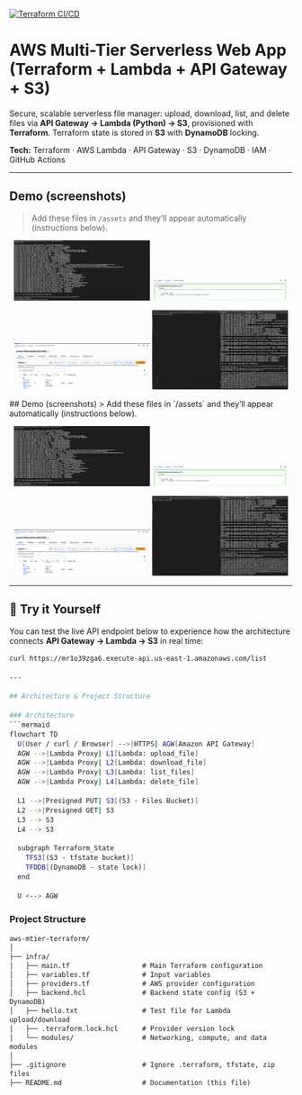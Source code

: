 [![Terraform CI/CD](https://github.com/nag0ts666/aws-mtier-terraform/actions/workflows/terraform.yml/badge.svg)](https://github.com/nag0ts666/aws-mtier-terraform/actions/workflows/terraform.yml)

# AWS Multi-Tier Serverless Web App (Terraform + Lambda + API Gateway + S3)

Secure, scalable serverless file manager: upload, download, list, and delete files via **API Gateway → Lambda (Python) → S3**, provisioned with **Terraform**. Terraform state is stored in **S3** with **DynamoDB** locking.

**Tech:** Terraform · AWS Lambda · API Gateway · S3 · DynamoDB · IAM · GitHub Actions 

---

## Demo (screenshots)
> Add these files in `/assets` and they’ll appear automatically (instructions below).

<p align="center">
  <img src="assets/terraform-plan.png" width="48%" alt="Terraform plan"/>
  <img src="assets/lambda-test.png" width="48%" alt="Lambda test"/>
</p>
<p align="center">
  <img src="assets/s3-object.png" width="48%" alt="S3 object"/>
  <img src="assets/curl-output.png" width="48%" alt="API curl output (optional)"/>
</p>
## Demo (screenshots)
> Add these files in `/assets` and they’ll appear automatically (instructions below).

<p align="center">
  <img src="assets/terraform-plan.png" width="48%" alt="Terraform plan"/>
  <img src="assets/lambda-test.png" width="48%" alt="Lambda test"/>
</p>
<p align="center">
  <img src="assets/s3-object.png" width="48%" alt="S3 object"/>
  <img src="assets/curl-output.png" width="48%" alt="API curl output (optional)"/>
</p>

---

## 🚀 Try it Yourself

You can test the live API endpoint below to experience how the architecture connects **API Gateway → Lambda → S3** in real time:

```bash
curl https://mr1o39zga6.execute-api.us-east-1.amazonaws.com/list

---

## Architecture & Project Structure

### Architecture
```mermaid
flowchart TD
  U[User / curl / Browser] -->|HTTPS| AGW[Amazon API Gateway]
  AGW -->|Lambda Proxy| L1[Lambda: upload_file]
  AGW -->|Lambda Proxy| L2[Lambda: download_file]
  AGW -->|Lambda Proxy| L3[Lambda: list_files]
  AGW -->|Lambda Proxy| L4[Lambda: delete_file]

  L1 -->|Presigned PUT| S3[(S3 - Files Bucket)]
  L2 -->|Presigned GET| S3
  L3 --> S3
  L4 --> S3

  subgraph Terraform_State
    TFS3[(S3 - tfstate bucket)]
    TFDDB[(DynamoDB - state lock)]
  end

  U <--> AGW
```

### Project Structure
```
aws-mtier-terraform/
│
├── infra/
│   ├── main.tf                  # Main Terraform configuration
│   ├── variables.tf             # Input variables
│   ├── providers.tf             # AWS provider configuration
│   ├── backend.hcl              # Backend state config (S3 + DynamoDB)
│   ├── hello.txt                # Test file for Lambda upload/download
│   ├── .terraform.lock.hcl      # Provider version lock
│   └── modules/                 # Networking, compute, and data modules
│
├── .gitignore                   # Ignore .terraform, tfstate, zip files
├── README.md                    # Documentation (this file)
```

 
 
 
 
